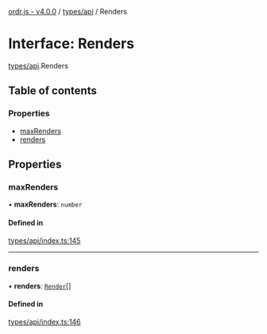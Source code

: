 [ordr.js - v4.0.0](../README.md) / [types/api](../modules/types_api.md) / Renders

# Interface: Renders

[types/api](../modules/types_api.md).Renders

## Table of contents

### Properties

- [maxRenders](types_api.Renders.md#maxrenders)
- [renders](types_api.Renders.md#renders)

## Properties

### maxRenders

• **maxRenders**: `number`

#### Defined in

[types/api/index.ts:145](https://github.com/LockBlock-dev/ordr.js/blob/b45a0e0/src/types/api/index.ts#L145)

___

### renders

• **renders**: [`Render`](types_api.Render.md)[]

#### Defined in

[types/api/index.ts:146](https://github.com/LockBlock-dev/ordr.js/blob/b45a0e0/src/types/api/index.ts#L146)
